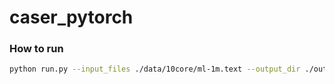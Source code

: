 # caser_pytorch

### How to run

```sh
python run.py --input_files ./data/10core/ml-1m.text --output_dir ./output --do_train --do_eval --eval_strategy epoch --per_gpu_train_batch_size 128 --per_gpu_eval_batch_size 256 --num_train_epochs 10 --logging_steps 10
```
